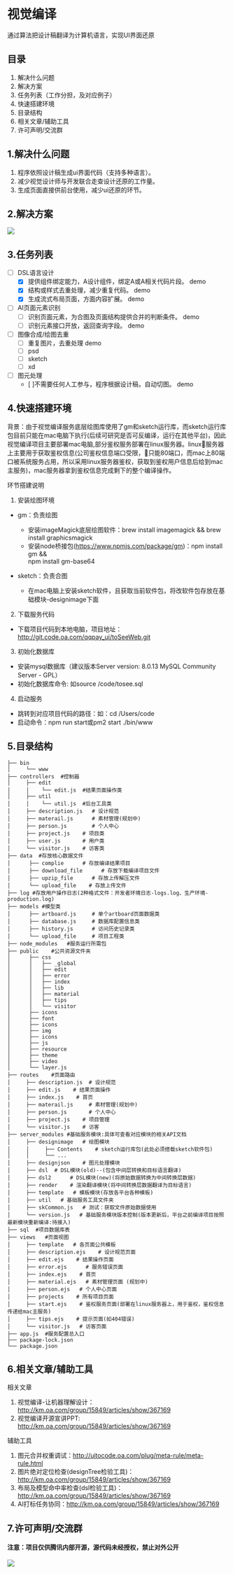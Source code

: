 # 视觉编译
通过算法把设计稿翻译为计算机语言，实现UI界面还原

## 目录
1. 解决什么问题
2. 解决方案
3. 任务列表（工作分担，及对应例子）
4. 快速搭建环境
5. 目录结构
6. 相关文章/辅助工具
7. 许可声明/交流群

## 1.解决什么问题
1. 程序依照设计稿生成ui界面代码（支持多种语言）。
2. 减少视觉设计师与开发联合走查设计还原的工作量。
3. 生成页面直接供前台使用，减少ui还原的环节。

## 2.解决方案
![](http://km.oa.com/files/photos/pictures/201901/1547005473_87_w966_h636.png)

## 3.任务列表
- [ ] DSL语言设计
  - [x] 提供组件绑定能力，A设计组件，绑定A或A相关代码片段。 demo
  - [x] 结构或样式去重处理，减少重复代码。 demo
  - [x] 生成流式布局页面，方面内容扩展。 demo
- [ ] AI页面元素识别
  - [ ] 识别页面元素，为合图及页面结构提供合并的判断条件。 demo
  - [ ] 识别元素接口开放，返回查询字段。 demo
- [ ] 图像合成/绘图去重
  - [ ] 重复图片，去重处理  demo
  - [ ] psd 
  - [ ] sketch
  - [ ] xd
- [ ] 图元处理
  - [ ]不需要任何人工参与，程序根据设计稿，自动切图。 demo


## 4.快速搭建环境

背景：由于视觉编译服务底层绘图库使用了gm和sketch运行库，而sketch运行库包目前只能在mac电脑下执行(后续可研究是否可反编译，运行在其他平台)，因此视觉编译项目主要部署mac电脑,部分鉴权服务部署在linux服务器。linux服务器上主要用于获取鉴权信息(公司鉴权信息端口受限，只能80端口，而mac上80端口被系统服务占用，所以采用linux服务器鉴权，获取到鉴权用户信息后给到mac主服务)，mac服务器拿到鉴权信息完成剩下的整个编译操作。

  环节搭建说明
  1. 安装绘图环境
   -  gm：负责绘图
      - 安装imageMagick底层绘图软件：brew install imagemagick && brew install graphicsmagick
      - 安装node桥接包(https://www.npmjs.com/package/gm)：npm install gm &&  
        npm install gm-base64

   -  sketch：负责合图 
      - 在mac电脑上安装sketch软件，且获取当前软件包，将改软件包存放在基础模块-designimage下面
  2. 下载服务代码
   - 下载项目代码到本地电脑，项目地址：http://git.code.oa.com/qqpay_ui/toSeeWeb.git
  3. 初始化数据库
   - 安装mysql数据库（建议版本Server version: 8.0.13 MySQL Community Server - GPL） 
   - 初始化数据库命令: 如source /code/tosee.sql
  4. 启动服务
   - 跳转到对应项目代码的路径：如：cd /Users/code 
   - 启动命令：npm run start或pm2 start ./bin/www

## 5.目录结构

```
├── bin
│     └── www
├── controllers  #控制器
│     ├── edit
│     │    └── edit.js  #结果页面操作类
│     ├── util
│     │    └── util.js  #后台工具类
│     ├── description.js   # 设计规范
│     ├── materail.js      # 素材管理(规划中)
│     ├── person.js        # 个人中心
│     ├── project.js    # 项目类
│     ├── user.js       # 用户类
│     └── visitor.js    # 访客类
├── data  #存放核心数据文件
│      ├── complie      # 存放编译结果项目
│      ├── download_file      # 存放下载编译项目文件
│      ├── upzip_file      # 存放上传解压文件   
│      └── upload_file    # 存放上传文件     
├── log #存放用户操作日志(2种格式文件：开发者环境日志-logs.log、生产环境-production.log)
├── models #模型类
│      ├── artboard.js     # 单个artboard页面数据类
│      ├── database.js     # 数据库配置信息类
│      ├── history.js      # 访问历史记录类
│      └── upload_file     # 项目工程类     
├── node_modules   #服务运行所需包
├── public    #公共资源文件夹
│      ├── css   
│      │   ├── _global
│      │   ├── edit  
│      │   ├── error 
│      │   ├── index 
│      │   ├── lib 
│      │   ├── material 
│      │   ├── tips
│      │   └── visitor   
│      ├── icons   
│      ├── font    
│      ├── icons  
│      ├── img
│      ├── icons
│      ├── js
│      ├── resource  
│      ├── theme    
│      ├── video
│      └── layer.js     
├── routes    #页面路由
│     ├── description.js  # 设计规范   
│     ├── edit.js    # 结果页面操作
│     ├── index.js    # 首页
│     ├── materail.js     # 素材管理(规划中)
│     ├── person.js       # 个人中心
│     ├── project.js    # 项目管理
│     └── visitor.js    # 访客
├── server_modules #基础服务模块:具体可查看对应模块的相关API文档
│     ├── designimage   # 绘图模块  
│     │     ├── Contents    # sketch运行库包(此处必须搭载sketch软件包)
│     │     └── ...
│     ├── designjson    # 图元处理模块
│     ├── dsl  # DSL模块(old)--(包含中间层转换和目标语言翻译)
│     ├── dsl2      # DSL模块(new)(将原始数据转换为中间转换层数据)
│     ├── render    # 渲染翻译模块(将中间转换层数据翻译为目标语言)
│     ├── template   # 模板模块(存放各平台各种模板)
│     ├── util   # 基础服务工具文件夹
│     ├── skCommon.js   # 测试：获取文件原始数据使用
│     └── version.js   # 基础服务模块版本控制(版本更新后，平台之前编译项目按照最新模块重新编译:待接入)
├── sql  #项目数据库表
├── views   #页面视图
│     ├── template   # 各页面公共模板   
│     ├── description.ejs    # 设计规范页面
│     ├── edit.ejs    # 结果操作页面
│     ├── error.ejs      # 服务错误页面
│     ├── index.ejs    # 首页
│     ├── material.ejs   # 素材管理页面 (规划中)
│     ├── person.ejs   # 个人中心页面
│     ├── projects    # 所有项目页面
│     ├── start.ejs    # 鉴权服务页面(部署在linux服务器上，用于鉴权，鉴权信息传递给mac主服务)
│     ├── tips.ejs    # 提示页面(如404错误)
│     └── visitor.js   # 访客页面
├── app.js  #服务配置总入口
├── package-lock.json  
└── package.json                             
```

## 6.相关文章/辅助工具
相关文章
1. 视觉编译-让机器理解设计：http://km.oa.com/group/15849/articles/show/367169
2. 视觉编译开源宣讲PPT: http://km.oa.com/group/15849/articles/show/367169

辅助工具
1. 图元合并权重调试：http://uitocode.oa.com/plug/meta-rule/meta-rule.html
2. 图片绝对定位检查(designTree检验工具)：http://km.oa.com/group/15849/articles/show/367169
3. 布局及模型命中率检查(dsl检验工具)：http://km.oa.com/group/15849/articles/show/367169
4. AI打标任务协同：http://km.oa.com/group/15849/articles/show/367169

## 7.许可声明/交流群
#### 注意：项目仅供腾讯内部开源，源代码未经授权，禁止对外公开

![](http://km.oa.com/files/photos/pictures/201902/1550227512_64_w477_h477.jpg)
